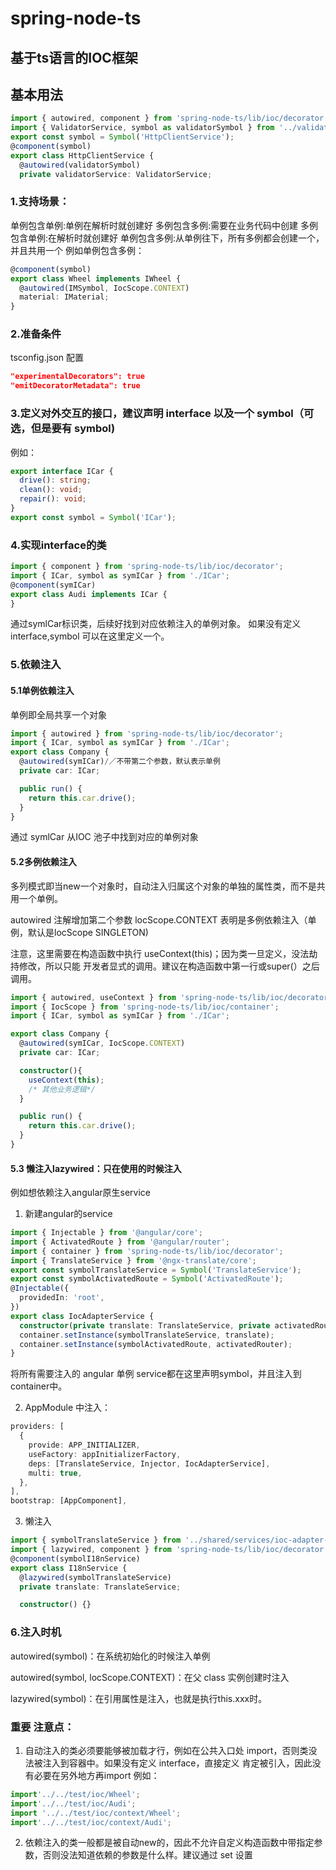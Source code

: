 # spring-node-ts

## 基于ts语言的IOC框架

## 基本用法
```ts
import { autowired, component } from 'spring-node-ts/lib/ioc/decorator';
import { ValidatorService, symbol as validatorSymbol } from '../validator/validator.service';
export const symbol = Symbol('HttpClientService');
@component(symbol)
export class HttpClientService {
  @autowired(validatorSymbol)
  private validatorService: ValidatorService;
```

### 1.支持场景：
单例包含单例:单例在解析时就创建好
多例包含多例:需要在业务代码中创建
多例包含单例:在解析时就创建好
单例包含多例:从单例往下，所有多例都会创建一个，并且共用一个
例如单例包含多例：
```ts
@component(symbol)
export class Wheel implements IWheel {
  @autowired(IMSymbol, IocScope.CONTEXT)
  material: IMaterial;
}
```

### 2.准备条件
tsconfig.json 配置
```json
"experimentalDecorators": true
"emitDecoratorMetadata": true
```

### 3.定义对外交互的接口，建议声明 interface 以及一个 symbol（可选，但是要有 symbol)
例如：
```ts
export interface ICar {
  drive(): string;
  clean(): void;
  repair(): void;
}
export const symbol = Symbol('ICar');
```
### 4.实现interface的类
```ts
import { component } from 'spring-node-ts/lib/ioc/decorator';
import { ICar, symbol as symICar } from './ICar';
@component(symICar)
export class Audi implements ICar {
}
```
通过symlCar标识类，后续好找到对应依赖注入的单例对象。
如果没有定义interface,symbol 可以在这里定义一个。

### 5.依赖注入
#### 5.1单例依赖注入
单例即全局共享一个对象
```ts
import { autowired } from 'spring-node-ts/lib/ioc/decorator';
import { ICar, symbol as symICar } from './ICar';
export class Company {
  @autowired(symICar)/／不带第二个参数，默认表示单例
  private car: ICar;

  public run() {
    return this.car.drive();
  }
}
```
通过 symlCar 从IOC 池子中找到对应的单例对象

#### 5.2多例依赖注入
多列模式即当new一个对象时，自动注入归属这个对象的单独的属性类，而不是共用一个单例。

autowired 注解增加第二个参数 locScope.CONTEXT 表明是多例依赖注入（单例，默认是locScope SINGLETON)

注意，这里需要在构造函数中执行 useContext(this)；因为类一旦定义，没法劫持修改，所以只能 开发者显式的调用。建议在构造函数中第一行或super(）之后调用。

```ts
import { autowired, useContext } from 'spring-node-ts/lib/ioc/decorator';
import { IocScope } from 'spring-node-ts/lib/ioc/container';
import { ICar, symbol as symICar } from './ICar';

export class Company {
  @autowired(symICar, IocScope.CONTEXT)
  private car: ICar;

  constructor(){
    useContext(this);
    /* 其他业务逻辑*/
  }

  public run() {
    return this.car.drive();
  }
}
```

#### 5.3 懒注入lazywired：只在使用的时候注入
例如想依赖注入angular原生service

1. 新建angular的service
```ts
import { Injectable } from '@angular/core';
import { ActivatedRoute } from '@angular/router';
import { container } from 'spring-node-ts/lib/ioc/decorator';
import { TranslateService } from '@ngx-translate/core';
export const symbolTranslateService = Symbol('TranslateService');
export const symbolActivatedRoute = Symbol('ActivatedRoute');
@Injectable({
  providedIn: 'root',
})
export class IocAdapterService {
  constructor(private translate: TranslateService, private activatedRouter: ActivatedRoute) {
  container.setInstance(symbolTranslateService, translate);
  container.setInstance(symbolActivatedRoute, activatedRouter);
}
```
将所有需要注入的 angular 单例 service都在这里声明symbol，并且注入到container中。

2. AppModule 中注入：
```ts
providers: [
  {
    provide: APP_INITIALIZER,
    useFactory: appInitializerFactory,
    deps: [TranslateService, Injector, IocAdapterService],
    multi: true,
  },
],
bootstrap: [AppComponent],
```

3. 懒注入
```ts
import { symbolTranslateService } from '../shared/services/ioc-adapter-service';
import { lazywired, component } from 'spring-node-ts/lib/ioc/decorator';
@component(symbolI18nService)
export class I18nService {
  @lazywired(symbolTranslateService)
  private translate: TranslateService;

  constructor() {}
```


### 6.注入时机
autowired(symbol)：在系统初始化的时候注入单例

autowired(symbol, locScope.CONTEXT)：在父 class 实例创建时注入

lazywired(symbol)：在引用属性是注入，也就是执行this.xxx时。

### 重要 注意点：
1. 自动注入的类必须要能够被加载才行，例如在公共入口处 import，否则类没法被注入到容器中。如果没有定义 interface，直接定义
肯定被引入，因此没有必要在另外地方再import
例如：
```ts
import'../../test/ioc/Wheel';
import'../../test/ioc/Audi';
import '../../test/ioc/context/Wheel';
import'../../test/ioc/context/Audi';
```
2. 依赖注入的类一般都是被自动new的，因此不允许自定义构造函数中带指定参数，否则没法知道依赖的参数是什么样。建议通过 set 设置